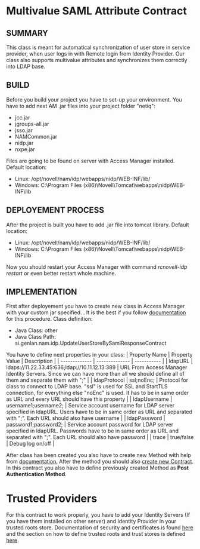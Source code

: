 # Multivalue SAML Attribute Contract
## SUMMARY
This class is meant for automatical synchronization of user store in service provider, when user logs in with Remote login from Identity Provider. Our class also supports multivalue attributes
and synchronizes them correctly into LDAP base.

## BUILD
Before you build your project you have to set-up your environment. You have to add next AM .jar files into your project folder "netiq":
 - jcc.jar
 - jgroups-all.jar
 - jsso.jar
 - NAMCommon.jar
 - nidp.jar
 - nxpe.jar
 
Files are going to be found on server with Access Manager installed.
Default location:
 - Linux: /opt/novell/nam/idp/webapps/nidp/WEB-INF/lib/
 - Windows: C:\Program Files (x86)\Novell\Tomcat\webapps\nidp\WEB-INF\lib
 
## DEPLOYEMENT PROCESS
After the project is built you have to add .jar file into tomcat library.
Default location:
 - Linux: /opt/novell/nam/idp/webapps/nidp/WEB-INF/lib/
 - Windows: C:\Program Files (x86)\Novell\Tomcat\webapps\nidp\WEB-INF\lib
  
Now you should restart your Access Manager with command *rcnovell-idp restart* or even better restart whole machine.
  
## IMPLEMENTATION
First after deployement you have to create new class in Access Manager with your custom jar specified. . It is the best if you follow [documentation](https://www.netiq.com/documentation/access-manager-45/admin/data/authclasseslist.html) for this procedure.
Class definition:
 - Java Class: other
 - Java Class Path: si.genlan.nam.idp.UpdateUserStoreBySamlResponseContract
 
You have to define next properties in your class:
| Property Name | Property Value | Description |
| ------------- | -------------- | ----------- |
| ldapURL | ldaps://11.22.33.45:636;ldap://10.11.12.13:389 | URL From Access Manager Identity Servers. Since we can have more than all we should define all of them and separate them with ";" |
| ldapProtocol | ssl;noEnc; | Protocol for class to connect to LDAP base. "ssl" is used for SSL and StartTLS connection, for everything else "noEnc" is used. It has to be in same order as URL and every URL should have this property |
| ldapUsername | username1;username2; | Service account username for LDAP server specified in ldapURL. Users have to be in same order as URL and separated with ";". Each URL should also have username |
| ldapPassword | password1;password2; | Service account password for LDAP server specified in ldapURL. Passwords have to be in same order as URL and separated with ";". Each URL should also have password |
| trace | true/false | Debug log on/off |
 
After class has been created you also have to create new Method with help from [documentation.](https://www.netiq.com/documentation/access-manager-45/admin/data/configureauthmethod.html)
After the method you should also [create new Contract](https://www.netiq.com/documentation/access-manager-45/admin/data/localcontract.html). In this contract you also have to define previously created Method as **Post Authentication Method**.

# Trusted Providers
For this contract to work properly, you have to add your Identity Servers (If you have them installed on other server) and Identity Provider in your trusted roots store.
Documentation of security and certificates is found [here](https://www.netiq.com/documentation/access-manager-45/admin/data/b1iv0ad8.html) and the section on how to define trusted roots and trust stores is defined [here](https://www.netiq.com/documentation/access-manager-45/admin/data/trustedroots.html).



